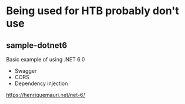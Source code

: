 # Being used for HTB probably don't use
## sample-dotnet6
Basic example of using .NET 6.0

- Swagger
- CORS
- Dependency injection

https://henriquemauri.net/net-6/
